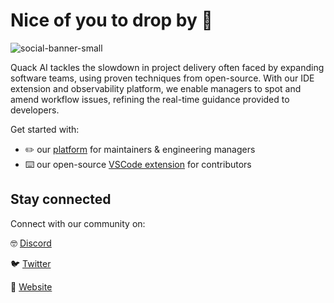 # Nice of you to drop by :wave:

![social-banner-small](https://github.com/quack-ai/.github/assets/26927750/68796db8-9249-4318-b47b-438501b730ae)


Quack AI tackles the slowdown in project delivery often faced by expanding software teams, using proven techniques from open-source. With our IDE extension and observability platform, we enable managers to spot and amend workflow issues, refining the real-time guidance provided to developers.

Get started with:
- ✏️ our [platform](https://app.quackai.com/) for maintainers & engineering managers
- ⌨️ our open-source [VSCode extension](https://marketplace.visualstudio.com/items?itemName=QuackAI.quack-companion) for contributors

## Stay connected

Connect with our community on:

🤓 [Discord](https://discord.gg/E9rY3bVCWd)

🐦 [Twitter](https://twitter.com/quack_ai)

🦆 [Website](https://www.quackai.com/)
